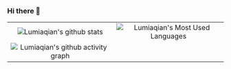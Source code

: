 ### Hi there 👋

<!--
**Lumiaqian/Lumiaqian** is a ✨ _special_ ✨ repository because its `README.md` (this file) appears on your GitHub profile.

Here are some ideas to get you started:

- 🔭 I’m currently working on ...
- 🌱 I’m currently learning ...
- 👯 I’m looking to collaborate on ...
- 🤔 I’m looking for help with ...
- 💬 Ask me about ...
- 📫 How to reach me: ...
- 😄 Pronouns: ...
- ⚡ Fun fact: ...
-->
| | |
|:--:|:--:|
| ![Lumiaqian's github stats](https://github-readme-stats.vercel.app/api?username=Lumiaqian&show_icons=true&bg_color=30,e96443,904e95&title_color=fff&text_color=fff&theme=radical&hide_border=true) | ![Lumiaqian's Most Used Languages](https://github-readme-stats.vercel.app/api/top-langs?username=Lumiaqian&layout=compact&hide_border=true&langs_count=10&theme=tokyonight&hide_border=true) |
| ![Lumiaqian's github activity graph](https://github-readme-activity-graph.vercel.app/graph?username=Lumiaqian&bg_color=fffff0&color=708090&line=24292e&point=24292e&area=true&hide_border=true) | |

